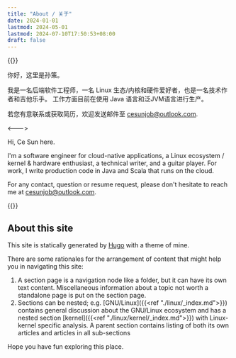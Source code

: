 ```yaml
---
title: "About / 关于"
date: 2024-01-01
lastmod: 2024-05-01
lastmod: 2024-07-10T17:50:53+08:00
draft: false
---
```


{{<columns>}}

你好，这里是孙策。

我是一名后端软件工程师，一名 Linux 生态/内核和硬件爱好者，也是一名技术作者和吉他乐手。
工作方面目前在使用 Java 语言和泛JVM语言进行生产。

若您有意联系或获取简历，欢迎发送邮件至 cesunjob@outlook.com.

<--->

Hi, Ce Sun here.

I'm a software engineer for cloud-native applications, a Linux ecosystem / kernel & hardware enthusiast, a technical writer, and a guitar player.
For work, I write production code in Java and Scala that runs on the cloud.

For any contact, question or resume request, please don't hesitate to reach me at cesunjob@outlook.com.

{{</columns>}}

## About this site

This site is statically generated by [Hugo](https://gohugo.io/) with a theme of mine.

There are some rationales for the arrangement of content that might help you in navigating this site:

1. A section page is a navigation node like a folder, but it can have its own text content. Miscellaneous information about a topic not worth a standalone page is put on the section page.
2. Sections can be nested; e.g. [GNU/Linux]({{<ref "./linux/_index.md">}}) contains general discussion about the GNU/Linux ecosystem and has a nested section [kernel]({{<ref "./linux/kernel/_index.md">}}) with Linux-kernel specific analysis. A parent section contains listing of both its own articles and articles in all sub-sections

Hope you have fun exploring this place.